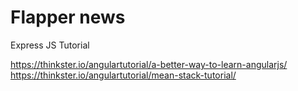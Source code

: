 Flapper news
=============

Express JS Tutorial

https://thinkster.io/angulartutorial/a-better-way-to-learn-angularjs/
https://thinkster.io/angulartutorial/mean-stack-tutorial/

